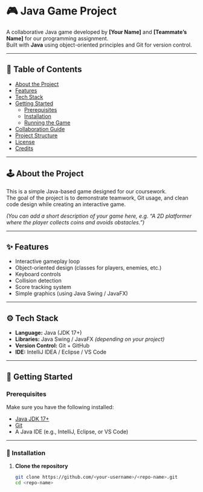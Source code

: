 # 🎮 Java Game Project

A collaborative Java game developed by **[Your Name]** and **[Teammate’s Name]** for our programming assignment.  
Built with **Java** using object-oriented principles and Git for version control.

---

## 🧩 Table of Contents
- [About the Project](#about-the-project)
- [Features](#features)
- [Tech Stack](#tech-stack)
- [Getting Started](#getting-started)
  - [Prerequisites](#prerequisites)
  - [Installation](#installation)
  - [Running the Game](#running-the-game)
- [Collaboration Guide](#collaboration-guide)
- [Project Structure](#project-structure)
- [License](#license)
- [Credits](#credits)

---

## 🕹️ About the Project
This is a simple Java-based game designed for our coursework.  
The goal of the project is to demonstrate teamwork, Git usage, and clean code design while creating an interactive game.

*(You can add a short description of your game here, e.g. “A 2D platformer where the player collects coins and avoids obstacles.”)*

---

## ✨ Features
- Interactive gameplay loop
- Object-oriented design (classes for players, enemies, etc.)
- Keyboard controls
- Collision detection
- Score tracking system
- Simple graphics (using Java Swing / JavaFX)

---

## ⚙️ Tech Stack
- **Language:** Java (JDK 17+)
- **Libraries:** Java Swing / JavaFX *(depending on your project)*
- **Version Control:** Git + GitHub
- **IDE:** IntelliJ IDEA / Eclipse / VS Code

---

## 🚀 Getting Started

### Prerequisites
Make sure you have the following installed:
- [Java JDK 17+](https://www.oracle.com/java/technologies/javase-jdk17-downloads.html)
- [Git](https://git-scm.com/downloads)
- A Java IDE (e.g., IntelliJ, Eclipse, or VS Code)

---

### 🧭 Installation

1. **Clone the repository**
   ```bash
   git clone https://github.com/<your-username>/<repo-name>.git
   cd <repo-name>
